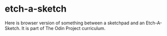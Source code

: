 # etch-a-sketch
Here is browser version of something between a sketchpad and an Etch-A-Sketch.
It is part of The Odin Project curriculum.